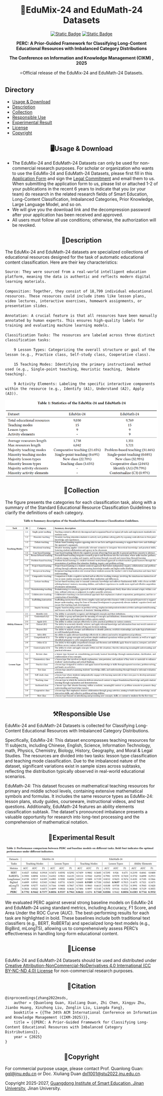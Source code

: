 # <div align="center">📝EduMix-24 and EduMath-24 Datasets

<div align="center">
  <a href="https://huggingface.co/papers/2210.08836"> <img alt="Static Badge" src="https://img.shields.io/badge/HuggingFace-Paper-FFBF00?logo=HuggingFace&logoColor=rgb&labelColor=gray"></a>
  <a href="./LICENSE"> <img alt="Static Badge" src="https://img.shields.io/badge/License-GPLv3-008844?logo=GNUBash&logoColor=rgb&labelColor=gray"></a>
<p></p>

<b>PERC: A Prior-Guided Framework for Classifying Long-Content Educational Resources with Imbalanced Category Distributions</b> </a>

<b>The Conference on Information and Knowledge Management (CIKM) , 2025</b>

:star:Official release of the EduMix-24 and EduMath-24 Datasets.
</div>

## Directory

- [Usage & Download](#usage&download)
- [Description](#description)
- [Collection](#collection)
- [Responsible Use](#responsible-use)
- [Experimental Result](#experimental-result)
- [License](#license)
- [Copyright](#copyright)

## <div align="center" id="usage&download">🖥️Usage & Download</div> <!-- omit in toc -->

- The EduMix-24 and EduMath-24 Datasets can only be used for non-commercial research purposes. For scholar or organization who wants to use the EduMix-24 and EduMath-24 Datasets, please first fill in this [Application Form](./application-form/Application-Form-for-Using-MSDS.docx) and sign the [Legal Commitment](./application-form/Legal-Commitment.docx) and email them to us. When submitting the application form to us, please list or attached 1-2 of your publications in the recent 6 years to indicate that you (or your team) do research in the related research fields of Smart Education,  Long-Content Classification, Imbalanced Categories, Prior Knowledge, Large Language Model, and so on. 
- We will give you the download link and the decompression password after your application has been received and approved.
- All users must follow all use conditions; otherwise, the authorization will be revoked.

## <div align="center" id="description">📖Description</div>

The EduMix-24 and EduMath-24 datasets are specialized collections of educational resources designed for the task of automatic educational content classification.
Here are their key characteristics:

    Source: They were sourced from a real-world intelligent education platform, meaning the data is authentic and reflects modern digital learning materials.

    Composition: Together, they consist of 18,799 individual educational resources. These resources could include items like lesson plans, video lectures, interactive exercises, homework assignments, or presentation slides.

    Annotation: A crucial feature is that all resources have been manually annotated by human experts. This ensures high-quality labels for training and evaluating machine learning models.

    Classification Tasks: The resources are labeled across three distinct classification tasks:

        9 Lesson Types: Categorizing the overall structure or goal of the lesson (e.g., Practice class, Self-study class, Cooperative class).

        15 Teaching Modes: Identifying the primary instructional method used (e.g., Single-point teaching, Heuristic teaching,  Debate teaching).

        9 Activity Elements: Labeling the specific interactive components within the resource (e.g., Identify (A1), Understand (A2), Apply (A3)).

![datasets](./Image/datasets.png)

## <div align="center" id="collection">🧬Collection</div> <!-- omit in toc -->

The figure presents the categories for each classification task, along with a summary of the Standard Educational Resource Classification Guidelines to clarify the definitions of each category.

![Guideline](./Image/guide.png)

## <div align="center" id="responsible-use">⚒️Responsible Use</div> <!-- omit in toc -->

EduMix-24 and EduMath-24 Datasets is collected for Classifying Long-Content Educational Resources with Imbalanced Category Distributions. 

Specifically, EduMix-24: This dataset encompasses teaching resources for 11 subjects, including Chinese, English, Science, Information Technology, math, Physics, Chemistry, Biology, History, Geography, and Moral \& Legal Studies. The resources are divided into two tasks: lesson type classification and teaching mode classification. Due to the imbalanced nature of the dataset, significant variations exist in sample sizes across subtasks, reflecting the distribution typically observed in real-world educational scenarios.

EduMath-24: This dataset focuses on mathematical teaching resources for primary and middle school levels, containing extensive mathematical symbols and formulas. It includes the same resource types as EduMix-24: lesson plans, study guides, courseware, instructional videos, and test questions. Additionally, EduMath-24 features an ability elements classification subtask. The dataset's pronounced imbalance presents a valuable opportunity for research into long-text processing and the comprehension of mathematical notation.

## <div align="center" id="experimental-result">🔭Experimental Result</div> <!-- omit in toc -->

![results](./Image/results.png)

We evaluated PERC against several strong baseline models on EduMix-24 and EduMath-24 using standard metrics, including Accuracy, F1 Score, and Area Under the ROC Curve (AUC). The best-performing results for each task are highlighted in bold. These baselines include both traditional text classifiers (e.g., BERT, RoBERTa) and specialized long-text models (e.g., BigBird, mLongT5), allowing us to comprehensively assess PERC’s effectiveness in handling long-form  educational content.

## <div align="center" id="license">📄License</div>

EduMix-24 and EduMath-24 Datasets should be used and distributed under [Creative Attribution-NonCommercial-NoDerivatives 4.0 International (CC BY-NC-ND 4.0) License](https://creativecommons.org/licenses/by-nc-nd/4.0/) for non-commercial research purposes.

## <div align="center" id="citation">:bookmark_tabs:Citation</div> <!-- omit in toc -->

```
@inproceedings{zhang2022msds,
    author = {Quanlong Guan, Xiuliang Duan, Zhi Chen, Xingyu Zhu, Jianbo Huang, Xinzhong Liu, Zonglin Liu, Liangda Fang},
    booktitle = {{The 34th ACM International Conference on Information and Knowledge Management (CIKM-2025)}},
    title = {{PERC: A Prior-Guided Framework for Classifying Long-Content Educational Resources with Imbalanced Category Distributions}},
    year = {2025}
}
```

## <div align="center" id="copyright">:palm_tree:Copyright</div> <!-- omit in toc -->

For commercial purpose usage, please contact Prof. Quanlong Guan: gql@jnu.edu.cn or Doc. Xiuliang Duan dxl1001@stu2022.jnu.edu.cn.

Copyright 2025-2027, [Guangdong Institute of Smart Education, Jinan University](http://www.dlvc-lab.net), Jinan University.



